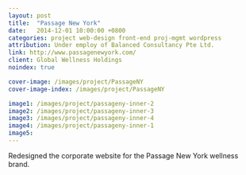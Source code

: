 ```yaml
---
layout: post
title:  "Passage New York"
date:   2014-12-01 10:00:00 +0800
categories: project web-design front-end proj-mgmt wordpress
attribution: Under employ of Balanced Consultancy Pte Ltd.
link: http://www.passagenewyork.com/
client: Global Wellness Holdings
noindex: true

cover-image: /images/project/PassageNY
cover-image-index: /images/project/PassageNY

image1: /images/project/passageny-inner-2
image2: /images/project/passageny-inner-3
image3: /images/project/passageny-inner-4
image4: /images/project/passageny-inner-1
image5:
---
```


Redesigned the corporate website for the Passage New York wellness brand. 

<!-- The website showcases and provides information on the services available at Passage New York, as well on the products they have available for purchase in store. -->

<!-- Website is built on WordPress. I contributed to the design of the site, and handled project management. -->